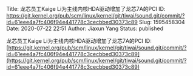 Title: 龙芯员工Kaige Li为主线内核HDA驱动增加了龙芯7A的PCI ID: https://git.kernel.org/pub/scm/linux/kernel/git/tiwai/sound.git/commit/?id=61eee4a7fc406f94e441778c3cecbbed30373c89
Slug: 1595458304
Date: 2020-07-22 22:51
Author: Jiaxun Yang
Status: published

龙芯员工Kaige Li为主线内核HDA驱动增加了龙芯7A的PCI ID: [https://git.kernel.org/pub/scm/linux/kernel/git/tiwai/sound.git/commit/?id=61eee4a7fc406f94e441778c3cecbbed30373c89](https://git.kernel.org/pub/scm/linux/kernel/git/tiwai/sound.git/commit/?id=61eee4a7fc406f94e441778c3cecbbed30373c89)
